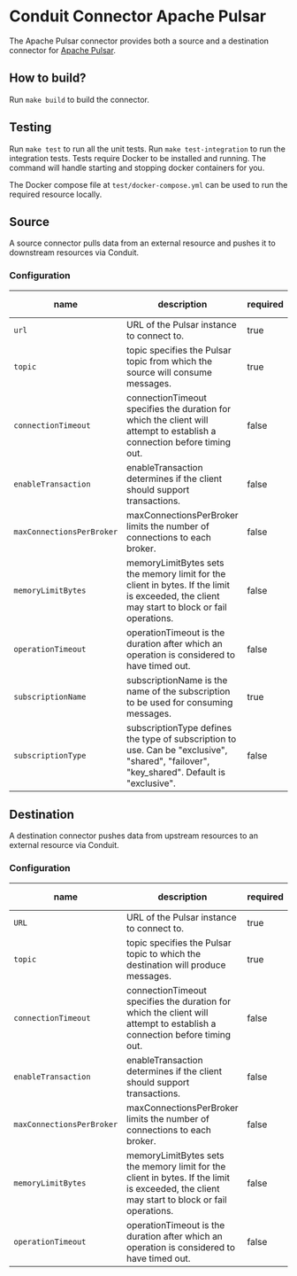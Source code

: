 # Conduit Connector Apache Pulsar

The Apache Pulsar connector provides both a source and a destination connector for [Apache Pulsar](https://pulsar.apache.org/).

## How to build?
Run `make build` to build the connector.

## Testing
Run `make test` to run all the unit tests. Run `make test-integration` to run the integration tests. Tests require Docker to be installed and running. The command will handle starting and stopping docker containers for you.

The Docker compose file at `test/docker-compose.yml` can be used to run the required resource locally.

## Source
A source connector pulls data from an external resource and pushes it to downstream resources via Conduit.

### Configuration

| name                     | description                                                                                                                           | required | default value |
|--------------------------|---------------------------------------------------------------------------------------------------------------------------------------|----------|---------------|
| `url`                    | URL of the Pulsar instance to connect to.                                                                                             | true     |               |
| `topic`                  | topic specifies the Pulsar topic from which the source will consume messages.                                                        | true     |               |
| `connectionTimeout`      | connectionTimeout specifies the duration for which the client will attempt to establish a connection before timing out.              | false    |               |
| `enableTransaction`      | enableTransaction determines if the client should support transactions.                                                               | false    |               |
| `maxConnectionsPerBroker`| maxConnectionsPerBroker limits the number of connections to each broker.                                                              | false    |               |
| `memoryLimitBytes`       | memoryLimitBytes sets the memory limit for the client in bytes. If the limit is exceeded, the client may start to block or fail operations. | false    |               |
| `operationTimeout`       | operationTimeout is the duration after which an operation is considered to have timed out.                                            | false    |               |
| `subscriptionName`       | subscriptionName is the name of the subscription to be used for consuming messages.                                                   | true     |               |
| `subscriptionType`       | subscriptionType defines the type of subscription to use. Can be "exclusive", "shared", "failover", "key_shared". Default is "exclusive". | false    | exclusive     |


## Destination
A destination connector pushes data from upstream resources to an external resource via Conduit.

### Configuration

| name                     | description                                                                                                                           | required | default value |
|--------------------------|---------------------------------------------------------------------------------------------------------------------------------------|----------|---------------|
| `URL`                    | URL of the Pulsar instance to connect to.                                                                                             | true     |               |
| `topic`                  | topic specifies the Pulsar topic to which the destination will produce messages.                                                      | true     |               |
| `connectionTimeout`      | connectionTimeout specifies the duration for which the client will attempt to establish a connection before timing out.              | false    |               |
| `enableTransaction`      | enableTransaction determines if the client should support transactions.                                                               | false    |               |
| `maxConnectionsPerBroker`| maxConnectionsPerBroker limits the number of connections to each broker.                                                              | false    |               |
| `memoryLimitBytes`       | memoryLimitBytes sets the memory limit for the client in bytes. If the limit is exceeded, the client may start to block or fail operations. | false    |               |
| `operationTimeout`       | operationTimeout is the duration after which an operation is considered to have timed out.                                            | false    |               |
